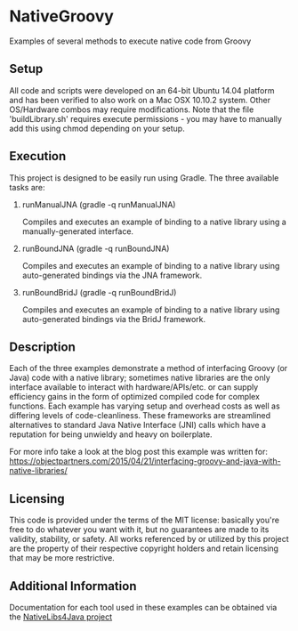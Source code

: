 # NativeGroovy
Examples of several methods to execute native code from Groovy

Setup
---------------
All code and scripts were developed on an 64-bit Ubuntu 14.04 platform and has been verified to also work on a Mac OSX 10.10.2 system. Other OS/Hardware combos may require modifications. Note that the file 'buildLibrary.sh' requires execute permissions - you may have to manually add this using chmod depending on your setup.

Execution
---------------
This project is designed to be easily run using Gradle. The three available tasks are:

1. runManualJNA (gradle -q runManualJNA)

   Compiles and executes an example of binding to a native library using a manually-generated interface.

2. runBoundJNA (gradle -q runBoundJNA)

   Compiles and executes an example of binding to a native library using auto-generated bindings via the JNA framework.

3. runBoundBridJ (gradle -q runBoundBridJ)

   Compiles and executes an example of binding to a native library using auto-generated bindings via the BridJ framework.

Description
---------------
Each of the three examples demonstrate a method of interfacing Groovy (or Java) code with a native library; sometimes native libraries are the only interface available to interact with hardware/APIs/etc. or can supply efficiency gains in the form of optimized compiled code for complex functions. Each example has varying setup and overhead costs as well as differing levels of code-cleanliness. These frameworks are streamlined alternatives to standard Java Native Interface (JNI) calls which have a reputation for being unwieldy and heavy on boilerplate.

For more info take a look at the blog post this example was written for:
https://objectpartners.com/2015/04/21/interfacing-groovy-and-java-with-native-libraries/

Licensing
--------------
This code is provided under the terms of the MIT license: basically you're free to do whatever you want with it, but no guarantees are made to its validity, stability, or safety. All works referenced by or utilized by this project are the property of their respective copyright holders and retain licensing that may be more restrictive.

Additional Information
-------------
Documentation for each tool used in these examples can be obtained via the [NativeLibs4Java project](https://github.com/nativelibs4java)
